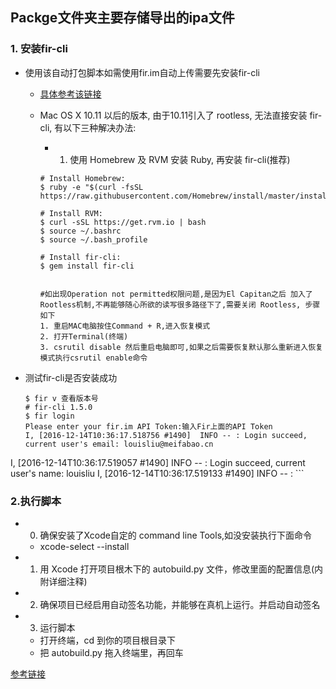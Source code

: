 
## Packge文件夹主要存储导出的ipa文件
### 1. 安装fir-cli
- 使用该自动打包脚本如需使用fir.im自动上传需要先安装fir-cli
	- [具体参考该链接](https://github.com/Caiflower/fir-cli)
	-  Mac OS X 10.11 以后的版本, 由于10.11引入了 rootless, 无法直接安装 fir-cli, 有以下三种解决办法:
		- 1. 使用 Homebrew 及 RVM 安装 Ruby, 再安装 fir-cli(推荐)
		
		```objc
		# Install Homebrew:
		$ ruby -e "$(curl -fsSL https://raw.githubusercontent.com/Homebrew/install/master/install)"

		# Install RVM:
		$ curl -sSL https://get.rvm.io | bash  
		$ source ~/.bashrc    
		$ source ~/.bash_profile  
		
		# Install fir-cli:
		$ gem install fir-cli  
		
		
		#如出现Operation not permitted权限问题,是因为El Capitan之后 加入了Rootless机制,不再能够随心所欲的读写很多路径下了,需要关闭 Rootless, 步骤如下
		1. 重启MAC电脑按住Command + R,进入恢复模式
		2. 打开Terminal(终端)
		3. csrutil disable 然后重启电脑即可,如果之后需要恢复默认那么重新进入恢复模式执行csrutil enable命令
		
		```
- 测试fir-cli是否安装成功
	
	```
	$ fir v 查看版本号 
	# fir-cli 1.5.0
	$ fir login
	Please enter your fir.im API Token:输入Fir上面的API Token
	I, [2016-12-14T10:36:17.518756 #1490]  INFO -- : Login succeed, current user's email: louisliu@meifabao.cn
I, [2016-12-14T10:36:17.519057 #1490]  INFO -- : Login succeed, current user's name:  louisliu
I, [2016-12-14T10:36:17.519133 #1490]  INFO -- :
	```
	
### 2.执行脚本
- 0. 确保安装了Xcode自定的 command line Tools,如没安装执行下面命令
	- xcode-select --install 	
- 1. 用 Xcode 打开项目根木下的 autobuild.py 文件，修改里面的配置信息(内附详细注释)
- 2. 确保项目已经启用自动签名功能，并能够在真机上运行。并启动自动签名
- 3. 运行脚本
	- 打开终端，cd 到你的项目根目录下
	- 把 autobuild.py 拖入终端里，再回车 

[参考链接](http://www.jianshu.com/p/902c04429179)	

